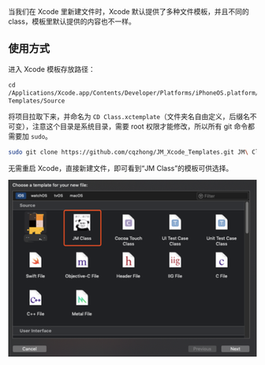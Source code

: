 
当我们在 Xcode 里新建文件时，Xcode 默认提供了多种文件模板，并且不同的 class，模板里默认提供的内容也不一样。


## 使用方式
进入 Xcode 模板存放路径：
```
cd /Applications/Xcode.app/Contents/Developer/Platforms/iPhoneOS.platform/Developer/Library/Xcode/Templates/File\ Templates/Source
```

将项目拉取下来，并命名为 `CD Class.xctemplate`（文件夹名自由定义，后缀名不可变），注意这个目录是系统目录，需要 root 权限才能修改，所以所有 git 命令都需要加 `sudo`。
```bash
sudo git clone https://github.com/cqzhong/JM_Xcode_Templates.git JM\ Class.xctemplate
```

无需重启 Xcode，直接新建文件，即可看到“JM Class”的模板可供选择。

![](001.png)
